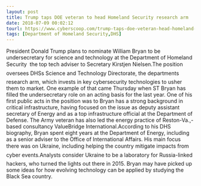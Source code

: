 ```yaml
---
layout: post
title: Trump taps DOE veteran to head Homeland Security research arm
date: 2018-07-09 00:02:12
tourl: https://www.cyberscoop.com/trump-taps-doe-veteran-head-homeland-security-research-arm/?category_news=technology
tags: [Department of Homeland Security,DHS]
---
```

President Donald Trump plans to nominate William Bryan to be undersecretary for science and technology at the Department of Homeland Security  the top tech adviser to Secretary Kirstjen Nielsen.The position oversees DHSs Science and Technology Directorate, the departments research arm, which invests in key cybersecurity technologies to usher them to market. One example of that came Thursday when ST Bryan has filled the undersecretary role on an acting basis for the last year. One of his first public acts in the position was to Bryan has a strong background in critical infrastructure, having focused on the issue as deputy assistant secretary of Energy and as a top infrastructure official at the Department of Defense. The Army veteran has also led the energy practice of Reston-Va.,-based consultancy ValueBridge International.According to his DHS biography, Bryan spent eight years at the Department of Energy, including as a senior adviser to the Office of International Affairs. His main focus there was on Ukraine, including helping the country mitigate impacts from cyber events.Analysts consider Ukraine to be a laboratory for Russia-linked hackers, who turned the lights out there in 2015. Bryan may have picked up some ideas for how evolving technology can be applied by studying the Black Sea country.